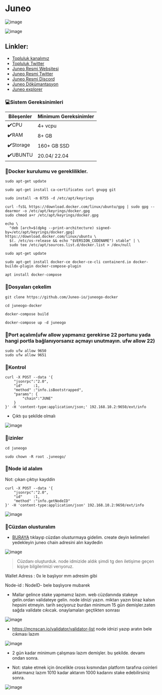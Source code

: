 # Juneo

![image](https://github.com/Core-Node-Team/Testnet-TR/assets/91562185/639b4be5-b0d1-4f31-9dc0-bd000ae29076)



![image](https://github.com/Core-Node-Team/Testnet-TR/assets/91562185/dc0c0b9a-6e7d-4d17-91fa-c2405ca9d997)


## Linkler:
 * [Topluluk kanalımız](https://t.me/corenodechat)
 * [Topluluk Twitter](https://twitter.com/corenodeHQ)
 * [Juneo Resmi Websitesi](https://juneo.com/)
 * [Juneo Resmi Twitter](https://twitter.com/JUNEO_official)
 * [Juneo Resmi Discord](https://discord.gg/ZPBCWWQX)
 * [Juneo Dökümantasyon](https://docs.juneo.com/intro/the-juneo-network-work-in-progress/join-the-socotra-testnet-v1)
 * [Juneo explorer](https://mcnscan.io/)


### 💻Sistem Gereksinimleri

| Bileşenler | Minimum Gereksinimler | 
| ------------ | ------------ |
| ✔️CPU |	4+ vcpu|
| ✔️RAM	| 8+ GB |
| ✔️Storage	| 160+ GB SSD |
| ✔️UBUNTU | 20.04/ 22.04 |


### 🚧Docker kurulumu ve gereklilikler.

```
sudo apt-get update
```
```
sudo apt-get install ca-certificates curl gnupg git
```
```
sudo install -m 0755 -d /etc/apt/keyrings
```
```
curl -fsSL https://download.docker.com/linux/ubuntu/gpg | sudo gpg --dearmor -o /etc/apt/keyrings/docker.gpg
sudo chmod a+r /etc/apt/keyrings/docker.gpg
```
```
echo \
  "deb [arch=$(dpkg --print-architecture) signed-by=/etc/apt/keyrings/docker.gpg] https://download.docker.com/linux/ubuntu \
  $(. /etc/os-release && echo "$VERSION_CODENAME") stable" | \
  sudo tee /etc/apt/sources.list.d/docker.list > /dev/null
```
```
sudo apt-get update
```
```
sudo apt-get install docker-ce docker-ce-cli containerd.io docker-buildx-plugin docker-compose-plugin
```
```
apt install docker-compose
```
### 🚧Dosyaları çekelim
```
git clone https://github.com/Juneo-io/juneogo-docker
```
```
cd juneogo-docker
```
```
docker-compose build
```
```
docker-compose up -d juneogo
```
### 🚧Port açalım(ufw allow yapmanız gerekirse 22 portunu yada hangi portla bağlanıyorsanız açmayı unutmayın. ufw allow 22)
```
sudo ufw allow 9650
sudo ufw allow 9651
```
### 🚧Kontrol
```
curl -X POST --data '{
    "jsonrpc":"2.0",
    "id"     :1,
    "method" :"info.isBootstrapped",
    "params": {
        "chain":"JUNE"
    }
}' -H 'content-type:application/json;' 192.168.10.2:9650/ext/info
```
* Çıktı şu şekilde olmalı

![image](https://github.com/Core-Node-Team/Testnet-TR/assets/91562185/1847d059-c337-44fe-9934-4a9d2062c301)

### 🚧izinler
```
cd juneogo
```
```
sudo chown -R root .juneogo/
```

### 🚧Node id alalım
Not: çıkan çıktıyı kayddin
```
curl -X POST --data '{
    "jsonrpc":"2.0",
    "id"     :1,
    "method" :"info.getNodeID"
}' -H 'content-type:application/json' 192.168.10.2:9650/ext/info
```

![image](https://github.com/Core-Node-Team/Testnet-TR/assets/91562185/a6ea8685-958a-4158-9a88-5530f4fcaba9)


### 🚧Cüzdan olusturalım

* [BURAYA](https://www.mcnwallet.io/) tıklayıp cüzdan olusturmaya gidelim. create deyin kelimeleri yedekleyin juneo chain adresini alın kaydedin

![image](https://github.com/Core-Node-Team/Testnet-TR/assets/91562185/57c11b1c-7920-462e-85e6-4377f6e7ddc5)


> Cüzdanı oluşturduk. node idmizide aldık şimdi tg den iletişime geçen kişiye bilgilerimizi verıyoruz.

Wallet Adress :  0x le başlıyor mm adresim gibi

Node-id : NodeID- bele başlıyore mubarek

* Mallar gelince stake yapmamız lazım. web cüzdanında stakeye gelin.ordan validateye gelin. node idnizi yazın. miktarı yazın biraz kalsın hepsini etmeyin. tarih seçiyoruz burdan minimum 15 gün demişler.zaten sağda validate cıkıcak. onaylamaları geçtikten sonrası

![image](https://github.com/Core-Node-Team/Testnet-TR/assets/91562185/18443616-0808-4105-b974-241054badf5b)

* https://mcnscan.io/validator/validator-list node idnizi yazıp aratın bele cıkması lazım

![image](https://github.com/Core-Node-Team/Testnet-TR/assets/91562185/0a5bd6fe-2260-4dd2-b7b2-ea29e67c075a)

* 2 gün kadar minimum çalışması lazım demişler. bu şekilde. devamı ondan sonra.

* Not: stake etmek için öncelikle cross kısmından platform tarafına coinleri aktarmanız lazım 1010 kadar aktarım 1000 kadarını stake edebilirsiniz sonra. 

![image](https://github.com/Core-Node-Team/Testnet-TR/assets/91562185/8874fd8f-11c7-47e7-86ec-9f43aaa041f2)







